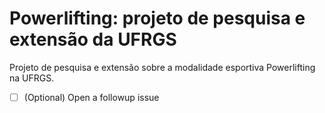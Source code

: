 # Powerlifting: projeto de pesquisa e extensão da UFRGS
Projeto de pesquisa e extensão sobre a modalidade esportiva Powerlifting na UFRGS.

- [ ] \(Optional) Open a followup issue
